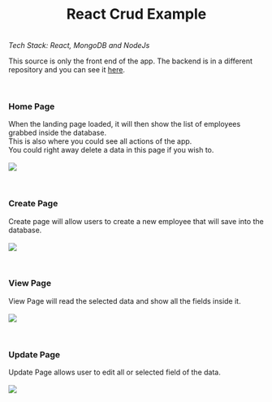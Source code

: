 <h1 align="center">React Crud Example</h1>
</br>
<i>Tech Stack: React, MongoDB and NodeJs</i>
<p>This source is only the front end of the app. The backend is in a different repository and you can see it <a href="https://github.com/mr-trespeces/react-crud-backend" target="_blank">here</a>.</p>
</br>
<h3>Home Page</h3>
<p>
When the landing page loaded, it will then show the list of employees grabbed inside the database.</br>
This is also where you could see all actions of the app.</br>
You could right away delete a data in this page if you wish to.</br></br>
<img src="https://github.com/mr-trespeces/react-crud/blob/master/public/home.png">
</p>
</br>

<h3>Create Page</h3>
<p>
Create page will allow users to create a new employee that will save into the database.</br></br>
<img src="https://github.com/mr-trespeces/react-crud/blob/master/public/create.png">
</p>
</br>

<h3>View Page</h3>
<p>
View Page will read the selected data and show all the fields inside it.</br></br>
<img src="https://github.com/mr-trespeces/react-crud/blob/master/public/read.png">
</p>
</br>

<h3>Update Page</h3>
<p>
Update Page allows user to edit all or selected field of the data.</br></br>
<img src="https://github.com/mr-trespeces/react-crud/blob/master/public/update.png">
</p>

